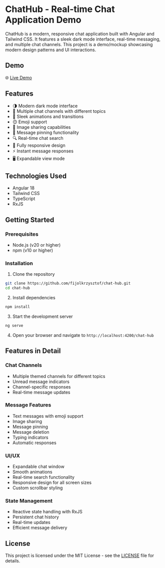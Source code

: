 # ChatHub - Real-time Chat Application Demo

ChatHub is a modern, responsive chat application built with Angular and Tailwind CSS. It features a sleek dark mode interface, real-time messaging, and multiple chat channels. This project is a demo/mockup showcasing modern design patterns and UI interactions.

## Demo

🌐 [Live Demo](https://fijolkrzysztof.github.io/chat-hub/)

## Features

- 🌗 Modern dark mode interface
- 💬 Multiple chat channels with different topics
- 🎨 Sleek animations and transitions
- 😊 Emoji support
- 📸 Image sharing capabilities
- 📍 Message pinning functionality
- 🔍 Real-time chat search
- 📱 Fully responsive design
- ⚡ Instant message responses
- 🖥️ Expandable view mode

## Technologies Used

- Angular 18
- Tailwind CSS
- TypeScript
- RxJS

## Getting Started

### Prerequisites

- Node.js (v20 or higher)
- npm (v10 or higher)

### Installation

1. Clone the repository
```bash
git clone https://github.com/fijolkrzysztof/chat-hub.git
cd chat-hub
```

2. Install dependencies
```bash
npm install
```

3. Start the development server
```bash
ng serve
```

4. Open your browser and navigate to `http://localhost:4200/chat-hub`

## Features in Detail

### Chat Channels
- Multiple themed channels for different topics
- Unread message indicators
- Channel-specific responses
- Real-time message updates

### Message Features
- Text messages with emoji support
- Image sharing
- Message pinning
- Message deletion
- Typing indicators
- Automatic responses

### UI/UX
- Expandable chat window
- Smooth animations
- Real-time search functionality
- Responsive design for all screen sizes
- Custom scrollbar styling

### State Management
- Reactive state handling with RxJS
- Persistent chat history
- Real-time updates
- Efficient message delivery

## License

This project is licensed under the MIT License - see the [LICENSE](LICENSE) file for details.
